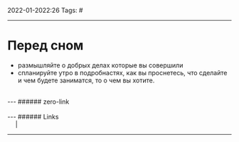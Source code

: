 2022-01-2022:26
Tags: #

---
# Перед сном
- размышляйте о добрых делах которые вы совершили
- спланируйте утро в подробнастях, как вы проснетесь, что сделайте и чем будете заниматся, то о чем вы хотите.

</br>
---
###### zero-link </br>

</br>
---
###### Links </br>
 &emsp; | &emsp; 


---